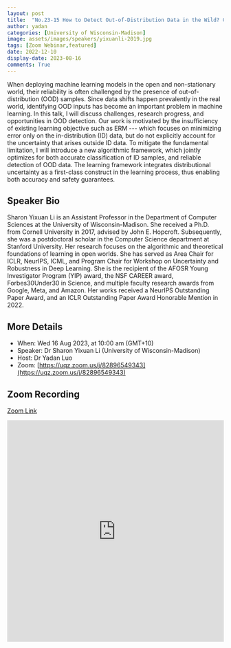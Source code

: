 ```yaml
---
layout: post
title:  "No.23-15 How to Detect Out-of-Distribution Data in the Wild? Challenges, Research Progress and Path Forward"
author: yadan
categories: [University of Wisconsin-Madison]
image: assets/images/speakers/yixuanli-2019.jpg
tags: [Zoom Webinar,featured]
date: 2022-12-10
display-date: 2023-08-16
comments: True
---
```

When deploying machine learning models in the open and non-stationary world, their reliability is often challenged by the presence of out-of-distribution (OOD) samples. Since data shifts happen prevalently in the real world, identifying OOD inputs has become an important problem in machine learning. In this talk, I will discuss challenges, research progress, and opportunities in OOD detection. Our work is motivated by the insufficiency of existing learning objective such as ERM --- which focuses on minimizing error only on the in-distribution (ID) data, but do not explicitly account for the uncertainty that arises outside ID data. To mitigate the fundamental limitation, I will introduce a new algorithmic framework, which jointly optimizes for both accurate classification of ID samples, and reliable detection of OOD data. The learning framework integrates distributional uncertainty as a first-class construct in the learning process, thus enabling both accuracy and safety guarantees.


## Speaker Bio
Sharon Yixuan Li is an Assistant Professor in the Department of Computer Sciences at the University of Wisconsin-Madison. She received a Ph.D. from Cornell University in 2017, advised by John E. Hopcroft. Subsequently, she was a postdoctoral scholar in the Computer Science department at Stanford University. Her research focuses on the algorithmic and theoretical foundations of learning in open worlds. She has served as Area Chair for ICLR, NeurIPS, ICML, and Program Chair for Workshop on Uncertainty and Robustness in Deep Learning. She is the recipient of the AFOSR Young Investigator Program (YIP) award, the NSF CAREER award, Forbes30Under30 in Science, and multiple faculty research awards from Google, Meta, and Amazon. Her works received a NeurIPS Outstanding Paper Award, and an ICLR Outstanding Paper Award Honorable Mention in 2022.

## More Details
+ When: Wed 16 Aug 2023, at 10:00 am (GMT+10)
+ Speaker: Dr Sharon Yixuan Li (University of Wisconsin-Madison)
+ Host: Dr Yadan Luo
+ Zoom: [https://uqz.zoom.us/j/82896549343](https://uqz.zoom.us/j/82896549343)




## Zoom Recording
[Zoom Link](https://uqz.zoom.us/rec/share/lNWBDXDSIpYqoHcMA5UQkPwLyaFukgxdEn3nPHYgQwjp6z0jC1lN0yTNStTIPZ9-.z8No0HYq2PEts1r4)
<p><iframe style="width:100%;" height="515"  src="https://www.youtube.com/embed/Ga09-9JItxs" title="YouTube video player" frameborder="0" allow="accelerometer; autoplay; clipboard-write; encrypted-media; gyroscope; picture-in-picture; web-share" allowfullscreen></iframe></p>
